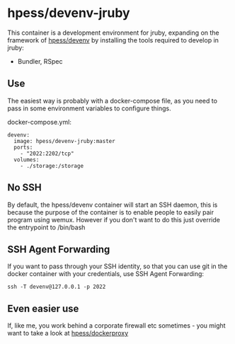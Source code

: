 # hpess/devenv-jruby
This container is a development environment for jruby, expanding on the framework of [hpess/devenv](https://github.com/Hewlett-Packard-ESS/docker-devenv) by installing the tools required to develop in jruby:
 - Bundler, RSpec 

## Use
The easiest way is probably with a docker-compose file, as you need to pass in some environment variables to configure things.

docker-compose.yml:
```
devenv:
  image: hpess/devenv-jruby:master
  ports:
    - "2022:2202/tcp"
  volumes:
    - ./storage:/storage
```

## No SSH
By default, the hpess/devenv container will start an SSH daemon, this is because the purpose of the container is to enable people to easily pair program using wemux.  However if you don't want to do this just override the entrypoint to /bin/bash

## SSH Agent Forwarding
If you want to pass through your SSH identity, so that you can use git in the docker container with your credentials, use SSH Agent Forwarding:
```
ssh -T devenv@127.0.0.1 -p 2022
```

## Even easier use
If, like me, you work behind a corporate firewall etc sometimes - you might want to take a look at [hpess/dockerproxy](https://github.com/Hewlett-Packard-ESS/docker-proxy)
